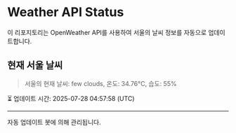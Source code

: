 
# Weather API Status

이 리포지토리는 OpenWeather API를 사용하여 서울의 날씨 정보를 자동으로 업데이트합니다.

## 현재 서울 날씨
> 서울의 현재 날씨: few clouds, 온도: 34.76°C, 습도: 55%

⏳ 업데이트 시간: 2025-07-28 04:57:58 (UTC)

---
자동 업데이트 봇에 의해 관리됩니다.
